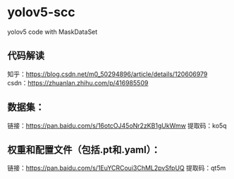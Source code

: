 # yolov5-scc
yolov5 code with MaskDataSet

## 代码解读
知乎：https://blog.csdn.net/m0_50294896/article/details/120606979
csdn：https://zhuanlan.zhihu.com/p/416985509

## 数据集：
链接：https://pan.baidu.com/s/16otcOJ45oNr2zKB1gUkWmw 
提取码：ko5q 

## 权重和配置文件（包括.pt和.yaml）：
链接：https://pan.baidu.com/s/1EuYCRCoui3ChML2pvSfpUQ 
提取码：qt5m 
